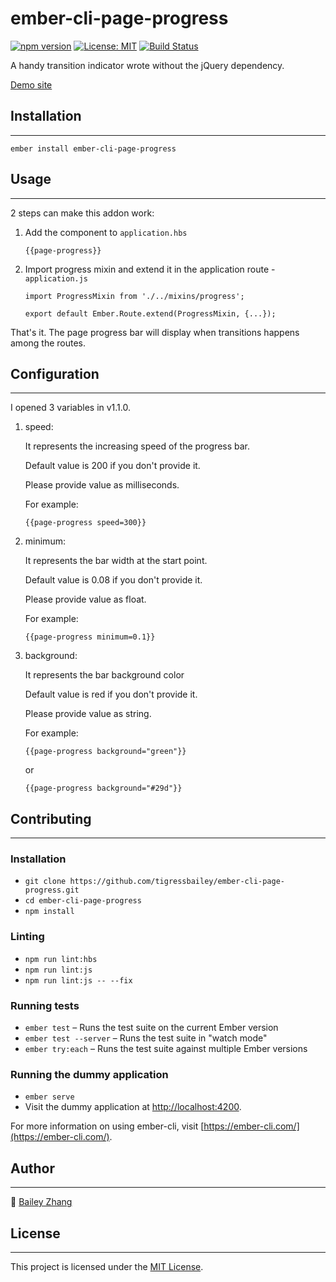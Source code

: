 ember-cli-page-progress
==============================================================================
[![npm version](https://badge.fury.io/js/ember-cli-page-progress.svg)](https://badge.fury.io/js/ember-cli-page-progress) [![License: MIT](https://img.shields.io/badge/License-MIT-yellow.svg)](https://opensource.org/licenses/MIT)
[![Build Status](https://travis-ci.com/tigressbailey/ember-cli-page-progress.svg?branch=master)](https://travis-ci.com/tigressbailey/ember-cli-page-progress)

A handy transition indicator wrote without the jQuery dependency.

[Demo site](https://tigressbailey.github.io/ember-cli-page-progress/)

## Installation
------------------------------------------------------------------------------

```
ember install ember-cli-page-progress
```


## Usage
------------------------------------------------------------------------------

2 steps can make this addon work:

1. Add the component to `application.hbs`
    ```
    {{page-progress}}
    ```

2. Import progress mixin and extend it in the application route - `application.js`

   ```
   import ProgressMixin from './../mixins/progress';

   export default Ember.Route.extend(ProgressMixin, {...});
   ```


That's it. The page progress bar will display when transitions happens among the routes.

## Configuration
------------------------------------------------------------------------------

I opened 3 variables in v1.1.0.

1. speed:

   It represents the increasing speed of the progress bar.

   Default value is 200 if you don't provide it.

   Please provide value as milliseconds.

   For example:

   ```
   {{page-progress speed=300}}
   ```

2. minimum:

   It represents the bar width at the start point.

   Default value is 0.08 if you don't provide it.

   Please provide value as float.

   For example:
   ```
   {{page-progress minimum=0.1}}
   ```

2. background:

   It represents the bar background color

   Default value is red if you don't provide it.

   Please provide value as string.

   For example:
   ```
   {{page-progress background="green"}}
   ```
   or
   ```
   {{page-progress background="#29d"}}
   ```

## Contributing
------------------------------------------------------------------------------

### Installation

* `git clone https://github.com/tigressbailey/ember-cli-page-progress.git`
* `cd ember-cli-page-progress`
* `npm install`

### Linting

* `npm run lint:hbs`
* `npm run lint:js`
* `npm run lint:js -- --fix`

### Running tests

* `ember test` – Runs the test suite on the current Ember version
* `ember test --server` – Runs the test suite in "watch mode"
* `ember try:each` – Runs the test suite against multiple Ember versions

### Running the dummy application

* `ember serve`
* Visit the dummy application at [http://localhost:4200](http://localhost:4200).

For more information on using ember-cli, visit [https://ember-cli.com/](https://ember-cli.com/).

## Author
------------------------------------------------------------------------------
:tiger: [Bailey Zhang](https://tigressbailey.github.io)

## License
------------------------------------------------------------------------------

This project is licensed under the [MIT License](LICENSE.md).
